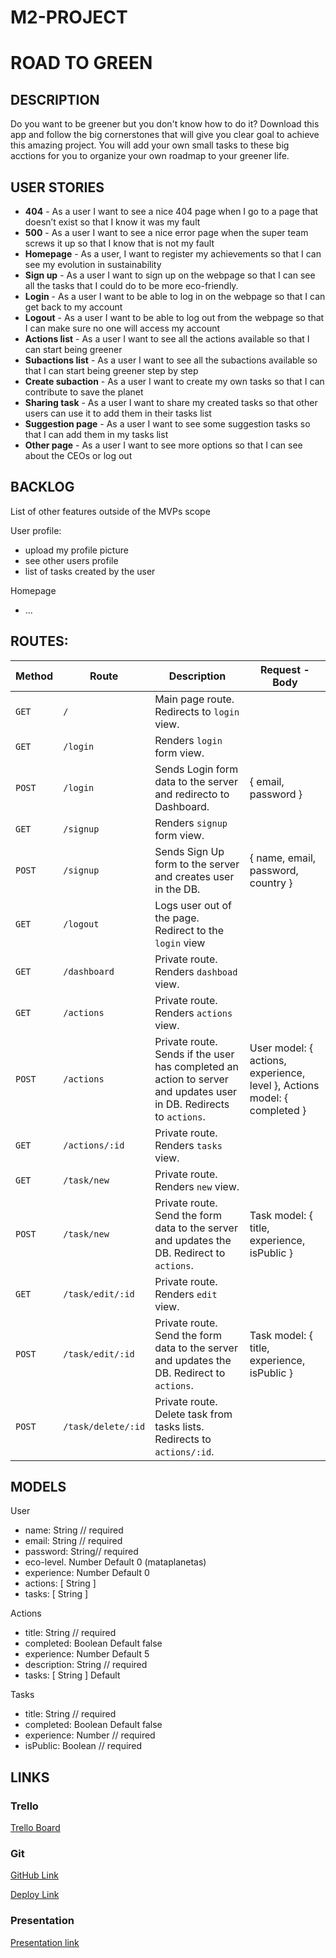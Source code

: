 # M2-PROJECT

# ROAD TO GREEN

## DESCRIPTION

Do you want to be greener but you don't know how to do it? Download this app and follow the big cornerstones that will give you clear goal to achieve this amazing project. You will add your own small tasks to these big acctions for you to organize your own roadmap to your greener life. 

## USER STORIES

- **404** - As a user I want to see a nice 404 page when I go to a page that doesn’t exist so that I know it was my fault 
- **500** - As a user I want to see a nice error page when the super team screws it up so that I know that is not my fault
- **Homepage** - As a user, I want to register my achievements so that I can see my evolution in sustainability
- **Sign up** - As a user I want to sign up on the webpage so that I can see all the tasks that I could do to be more eco-friendly.
- **Login** - As a user I want to be able to log in on the webpage so that I can get back to my account
- **Logout** - As a user I want to be able to log out from the webpage so that I can make sure no one will access my account
- **Actions list** - As a user I want to see all the actions available so that I can start being greener
- **Subactions list** - As a user I want to see all the subactions available so that I can start being greener step by step
- **Create subaction** - As a user I want to create my own tasks so that I can contribute to save the planet 
- **Sharing task** - As a user I want to share my created tasks so that other users can use it to add them in their tasks list
- **Suggestion page** - As a user I want to see some suggestion tasks so that I can add them in my tasks list
- **Other page** - As a user I want to see more options so that I can see about the CEOs or log out

## BACKLOG

List of other features outside of the MVPs scope

User profile:
- upload my profile picture
- see other users profile
- list of tasks created by the user

Homepage
- ...

## ROUTES:

| **Method** | **Route**                    | **Description**                                              | Request - Body                                            |
| ---------- | ---------------------------- | --------------------------------------------------------------- | --------------------------------------------------------- |
| `GET`      | `/`                          | Main page route. Redirects to `login` view.                     |                                                           |
| `GET`      | `/login`                     | Renders `login` form view.                                      |                                                           |
| `POST`     | `/login`                     | Sends Login form data to the server and redirecto to Dashboard. | { email, password }                                       |
| `GET`      | `/signup`                    | Renders `signup` form view.                                     |                                                           |
| `POST`     | `/signup`                    | Sends Sign Up form to the server and creates user in the DB.    | { name, email, password, country }                                 |
| `GET`      | `/logout`                    | Logs user out of the page. Redirect to the `login` view         |                                                           |
| `GET`      | `/dashboard`                 | Private route. Renders `dashboad` view.                         |                                                           |
| `GET`      | `/actions`                   | Private route. Renders `actions` view.                          |                                                           |
| `POST`     | `/actions`                   | Private route. Sends if the user has completed an action to server and updates user in DB. Redirects to `actions`. | User model: { actions, experience, level }, Actions model: { completed }                                     |
| `GET`      | `/actions/:id`               | Private route. Renders `tasks` view.                            |          |
| `GET`      | `/task/new`                  | Private route. Renders `new` view.                              |          |
| `POST`     | `/task/new`                  | Private route. Send the form data to the server and updates the DB. Redirect to `actions`. | Task model: { title, experience, isPublic }                                                           |
| `GET`      | `/task/edit/:id`             | Private route. Renders `edit` view.                             |                                                           |
| `POST`     | `/task/edit/:id`             | Private route. Send the form data to the server and updates the DB. Redirect to `actions`. | Task model: { title, experience, isPublic }                                                          |
| `POST`     | `/task/delete/:id`           | Private route. Delete task from tasks lists. Redirects to `actions/:id`. |                                                           |

## MODELS

User
- name: String // required
- email: String // required
- password: String// required
- eco-level. Number Default  0 (mataplanetas)
- experience: Number Default 0
- actions: [ String ] 
- tasks: [ String ] 

Actions
- title: String // required
- completed: Boolean Default false
- experience: Number Default 5
- description: String // required
- tasks: [ String ] Default

Tasks
- title: String // required
- completed: Boolean Default false
- experience: Number // required
- isPublic: Boolean // required

## LINKS

### Trello

[Trello Board](https://trello.com/b/FKpatjiD/module-02-project)

### Git

[GitHub Link](https://github.com/alex-olle/M2-Project)

[Deploy Link](http://heroku.com)

### Presentation

[Presentation link](https://docs.google.com/presentation/d/1j6GdtUhGV-k4AXhZ7ZvMIT3Sye72l_1tyAzZTZiTbuo/edit?usp=sharing)
